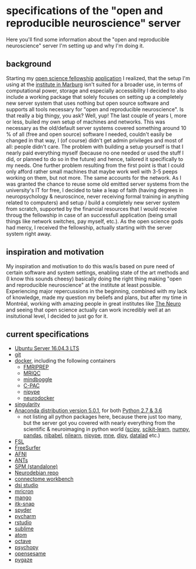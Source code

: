 # specifications of the "open and reproducible neuroscience" server

Here you'll find some information about the "open and reproducible neuroscience" server I'm setting up and why I'm doing it.

## background
Starting my [open science fellowship](https://en.wikiversity.org/wiki/Wikimedia_Deutschland/Open_Science_Fellows_Program) [application](https://de.wikiversity.org/wiki/Wikiversity:Fellow-Programm_Freies_Wissen/Einreichungen/ALPACA_–_Automated_Labelling_and_Parcellation_of_Auditory_Cortex_Areas) I realized, that the setup I'm using at the [institute in Marburg](http://www.ukgm.de/ugm_2/deu/umr_psy/6618.html) isn't suited for a broader use, in terms of computational power, storage and especially accessibility I decided to also include a working package that solely focuses on setting up a completely new server system that uses nothing but open source software and supports all tools necessary for "open and reproducible neuroscience". Is that really a big thingy, you ask? Well, yup! The last couple of years I, more or less, builed my own setup of machines and networks. This was necessary as the old/default server systems covered something around 10 % of all (free and open source) software I needed, couldn't easily be changed in that way, I (of course) didn't get admin privileges and most of all: people didn't care. The problem with building a setup yourself is that I nearly paid everything myself (because no one needed or used the stuff I did, or planned to do so in the future) and hence, tailored it specifically to my needs. One further problem resulting from the first point is that I could only afford rather small machines that maybe work well with 3-5 peeps working on them, but not more. The same accounts for the network. As I was granted the chance to reuse some old emitted server systems from the university's IT for free, I decided to take a leap of faith (having degrees in neuropsychology & neuroscince, never receiving formal training in anything related to computers) and setup / build a completely new server system from scratch, supported by the financial resources that I would receive throug the fellowship in case of an successfull application (being small things like network switches, pay myself, etc.). As the open science gods had mercy, I received the fellowship, actually starting with the server system right away. 

## inspiration and motivation
My inspiration and motivation to do this was/is based on pure need of certain software and system settings, enabling state of the art methods and (I know this sounds cheesy) basically doing the right thing making "open and reproducible neuroscience" at the institute at least possible. Experiencing major repercussions in the beginning, combined with my lack of knowledge, made my question my beliefs and plans, but after my time in Montréal, working with amazing people in great institutes like [The Neuro](https://www.mcgill.ca/neuro/) and seeing that open science actually can work incredibly well at an insitutional level, I decided to just go for it.

## current specifications

- [Ubuntu Server 16.04.3 LTS](https://wiki.ubuntu.com/XenialXerus/ReleaseNotes?_ga=2.7141170.1278724334.1510490510-1361653877.1510490510)
- [git](https://git-scm.com)
- [docker](https://www.docker.com), including the following containers 
   - [FMRIPREP](http://fmriprep.readthedocs.io/en/stable/index.html)
   - [MRIQC](http://mriqc.readthedocs.io/en/stable/)
   - [mindboggle](http://www.mindboggle.info)
   - [C-PAC](https://fcp-indi.github.io)
   - [nipype](http://nipype.readthedocs.io/en/latest/)
   - [neurodocker](https://hub.docker.com/r/kaczmarj/neurodocker/)
- [singularity](http://singularity.lbl.gov)
- [Anaconda distribution version 5.0.1](https://www.anaconda.com), for both [Python 2.7 & 3.6](www.anaconda.com/download/)
  - not listing all python packages here, because there just too many, but the server got you covered with nearly everything from the scientific & neuroimaging in python world ([scipy](https://www.scipy.org), [scikit-learn](http://scikit-learn.org/stable/index.html), [numpy](http://www.numpy.org), [pandas](https://pandas.pydata.org), [nibabel](http://nipy.org/nibabel/), [nilearn](http://nilearn.github.io/index.html), [nipype](http://nipype.readthedocs.io/en/latest/), [mne](https://martinos.org/mne/stable/index.html), [dipy](http://nipy.org/dipy/), [datalad](http://datalad.org) etc.)
- [FSL](https://fsl.fmrib.ox.ac.uk/fsl/fslwiki)
- [FreeSurfer](https://surfer.nmr.mgh.harvard.edu)
- [AFNI](https://afni.nimh.nih.gov)
- [ANTs](http://stnava.github.io/ANTs/)
- [SPM (standalone)](https://en.wikibooks.org/wiki/SPM/Standalone)
- [Neurodebian repo](http://neuro.debian.net)
- [connectome workbench](https://www.humanconnectome.org/software/connectome-workbench)
- [dsi studio](http://dsi-studio.labsolver.org)
- [mricron](https://www.nitrc.org/projects/mricron)
- [mango](http://ric.uthscsa.edu/mango/)
- [itk-snap](http://www.itksnap.org/pmwiki/pmwiki.php)
- [spyder](https://pythonhosted.org/spyder/index.html)
- [pycharm](https://www.jetbrains.com/pycharm/)
- [rstudio](https://www.rstudio.com)
- [sublime](https://www.sublimetext.com)
- [atom](https://atom.io)
- [octave](https://www.gnu.org/software/octave/)
- [psychopy](http://www.psychopy.org)
- [opensesame](http://osdoc.cogsci.nl)
- [pygaze](http://www.pygaze.org)


